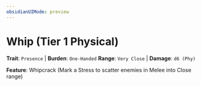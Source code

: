 ```yaml
---
obsidianUIMode: preview
---
```

# Whip (Tier 1 Physical)

**Trait**: `Presence` | **Burden**: `One-Handed`
**Range**: `Very Close` | **Damage**: `d6 (Phy)`

**Feature**: Whipcrack (Mark a Stress to scatter enemies in Melee into Close range)
